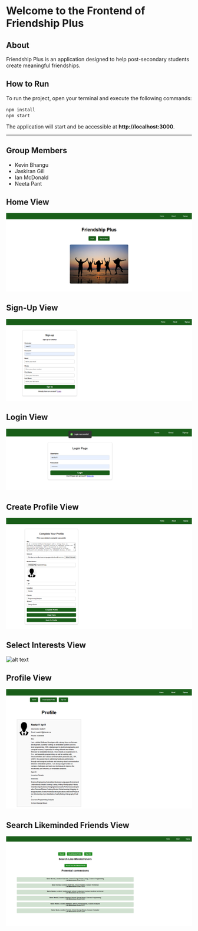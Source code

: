 # Welcome to the Frontend of Friendship Plus

## About
Friendship Plus is an application designed to help post-secondary students create meaningful friendships.

## How to Run
To run the project, open your terminal and execute the following commands:

```
npm install
npm start
```

The application will start and be accessible at **http://localhost:3000**.

---

## Group Members
- Kevin Bhangu
- Jaskiran Gill
- Ian McDonald
- Neeta Pant

## Home View
![alt text](images/HomeView.png "Title")

## Sign-Up View
![alt text](images/SignUpView.png "Title")


## Login View
![alt text](images/LoginView.png "Title")

## Create Profile View
![alt text](images/CreateProfileView.png "Title")

## Select Interests View
![alt text](images/SelectInterestsView.png "Title")


## Profile View
![alt text](images/ProfileView.png "Title")


## Search Likeminded Friends View
![alt text](images/SearchLikeMindedFriendsView.png "Title")
